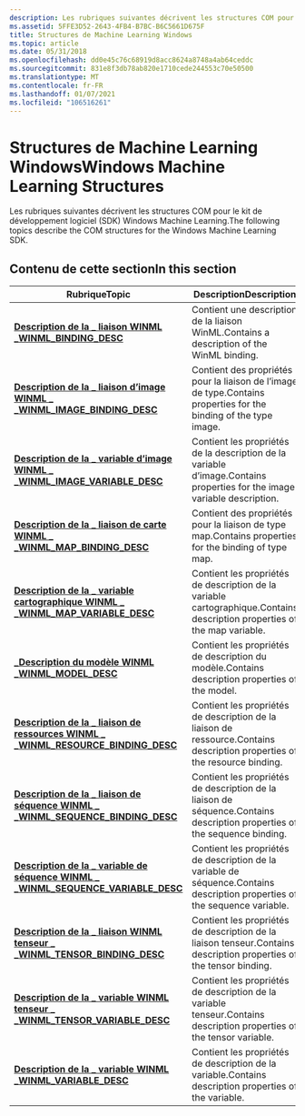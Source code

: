 ```yaml
---
description: Les rubriques suivantes décrivent les structures COM pour le kit de développement logiciel (SDK) Windows Machine Learning.
ms.assetid: 5FFE3D52-2643-4FB4-B7BC-B6C5661D675F
title: Structures de Machine Learning Windows
ms.topic: article
ms.date: 05/31/2018
ms.openlocfilehash: dd0e45c76c68919d8acc8624a8748a4ab64ceddc
ms.sourcegitcommit: 831e8f3db78ab820e1710cede244553c70e50500
ms.translationtype: MT
ms.contentlocale: fr-FR
ms.lasthandoff: 01/07/2021
ms.locfileid: "106516261"
---
```

# <a name="windows-machine-learning-structures"></a><span data-ttu-id="cb883-103">Structures de Machine Learning Windows</span><span class="sxs-lookup"><span data-stu-id="cb883-103">Windows Machine Learning Structures</span></span>

<span data-ttu-id="cb883-104">Les rubriques suivantes décrivent les structures COM pour le kit de développement logiciel (SDK) Windows Machine Learning.</span><span class="sxs-lookup"><span data-stu-id="cb883-104">The following topics describe the COM structures for the Windows Machine Learning SDK.</span></span>

## <a name="in-this-section"></a><span data-ttu-id="cb883-105">Contenu de cette section</span><span class="sxs-lookup"><span data-stu-id="cb883-105">In this section</span></span>



| <span data-ttu-id="cb883-106">Rubrique</span><span class="sxs-lookup"><span data-stu-id="cb883-106">Topic</span></span>                                                                                          | <span data-ttu-id="cb883-107">Description</span><span class="sxs-lookup"><span data-stu-id="cb883-107">Description</span></span>                                                          |
|------------------------------------------------------------------------------------------------|----------------------------------------------------------------------|
| [<span data-ttu-id="cb883-108">**Description de la \_ liaison WINML \_**</span><span class="sxs-lookup"><span data-stu-id="cb883-108">**WINML\_BINDING\_DESC**</span></span>](/windows/win32/api/winml/ns-winml-winml_binding_desc)<br/>                      | <span data-ttu-id="cb883-109">Contient une description de la liaison WinML.</span><span class="sxs-lookup"><span data-stu-id="cb883-109">Contains a description of the WinML binding.</span></span><br/>              |
| [<span data-ttu-id="cb883-110">**Description de la \_ liaison d’image WINML \_ \_**</span><span class="sxs-lookup"><span data-stu-id="cb883-110">**WINML\_IMAGE\_BINDING\_DESC**</span></span>](/windows/win32/api/winml/ns-winml-winml_image_binding_desc)<br/>         | <span data-ttu-id="cb883-111">Contient des propriétés pour la liaison de l’image de type.</span><span class="sxs-lookup"><span data-stu-id="cb883-111">Contains properties for the binding of the type image.</span></span><br/>    |
| [<span data-ttu-id="cb883-112">**Description de la \_ variable d’image WINML \_ \_**</span><span class="sxs-lookup"><span data-stu-id="cb883-112">**WINML\_IMAGE\_VARIABLE\_DESC**</span></span>](/windows/win32/api/winml/ns-winml-winml_image_variable_desc)<br/>       | <span data-ttu-id="cb883-113">Contient les propriétés de la description de la variable d’image.</span><span class="sxs-lookup"><span data-stu-id="cb883-113">Contains properties for the image variable description.</span></span><br/>   |
| [<span data-ttu-id="cb883-114">**Description de la \_ liaison de carte WINML \_ \_**</span><span class="sxs-lookup"><span data-stu-id="cb883-114">**WINML\_MAP\_BINDING\_DESC**</span></span>](/windows/win32/api/winml/ns-winml-winml_map_binding_desc)<br/>             | <span data-ttu-id="cb883-115">Contient des propriétés pour la liaison de type map.</span><span class="sxs-lookup"><span data-stu-id="cb883-115">Contains properties for the binding of type map.</span></span><br/>          |
| [<span data-ttu-id="cb883-116">**Description de la \_ variable cartographique WINML \_ \_**</span><span class="sxs-lookup"><span data-stu-id="cb883-116">**WINML\_MAP\_VARIABLE\_DESC**</span></span>](/windows/win32/api/winml/ns-winml-winml_map_variable_desc)<br/>           | <span data-ttu-id="cb883-117">Contient les propriétés de description de la variable cartographique.</span><span class="sxs-lookup"><span data-stu-id="cb883-117">Contains description properties of the map variable.</span></span><br/>      |
| [<span data-ttu-id="cb883-118">**\_Description du modèle WINML \_**</span><span class="sxs-lookup"><span data-stu-id="cb883-118">**WINML\_MODEL\_DESC**</span></span>](/windows/win32/api/winml/ns-winml-winml_model_desc)<br/>                          | <span data-ttu-id="cb883-119">Contient les propriétés de description du modèle.</span><span class="sxs-lookup"><span data-stu-id="cb883-119">Contains description properties of the model.</span></span><br/>             |
| [<span data-ttu-id="cb883-120">**Description de la \_ liaison de ressources WINML \_ \_**</span><span class="sxs-lookup"><span data-stu-id="cb883-120">**WINML\_RESOURCE\_BINDING\_DESC**</span></span>](/windows/win32/api/winml/ns-winml-winml_resource_binding_desc)<br/>   | <span data-ttu-id="cb883-121">Contient les propriétés de description de la liaison de ressource.</span><span class="sxs-lookup"><span data-stu-id="cb883-121">Contains description properties of the resource binding.</span></span><br/>  |
| [<span data-ttu-id="cb883-122">**Description de la \_ liaison de séquence WINML \_ \_**</span><span class="sxs-lookup"><span data-stu-id="cb883-122">**WINML\_SEQUENCE\_BINDING\_DESC**</span></span>](/windows/win32/api/winml/ns-winml-winml_sequence_binding_desc)<br/>   | <span data-ttu-id="cb883-123">Contient les propriétés de description de la liaison de séquence.</span><span class="sxs-lookup"><span data-stu-id="cb883-123">Contains description properties of the sequence binding.</span></span><br/>  |
| [<span data-ttu-id="cb883-124">**Description de la \_ variable de séquence WINML \_ \_**</span><span class="sxs-lookup"><span data-stu-id="cb883-124">**WINML\_SEQUENCE\_VARIABLE\_DESC**</span></span>](/windows/win32/api/winml/ns-winml-winml_sequence_variable_desc)<br/> | <span data-ttu-id="cb883-125">Contient les propriétés de description de la variable de séquence.</span><span class="sxs-lookup"><span data-stu-id="cb883-125">Contains description properties of the sequence variable.</span></span><br/> |
| [<span data-ttu-id="cb883-126">**Description de la \_ liaison WINML tenseur \_ \_**</span><span class="sxs-lookup"><span data-stu-id="cb883-126">**WINML\_TENSOR\_BINDING\_DESC**</span></span>](/windows/win32/api/winml/ns-winml-winml_tensor_binding_desc)<br/>       | <span data-ttu-id="cb883-127">Contient les propriétés de description de la liaison tenseur.</span><span class="sxs-lookup"><span data-stu-id="cb883-127">Contains description properties of the tensor binding.</span></span><br/>    |
| [<span data-ttu-id="cb883-128">**Description de la \_ variable WINML tenseur \_ \_**</span><span class="sxs-lookup"><span data-stu-id="cb883-128">**WINML\_TENSOR\_VARIABLE\_DESC**</span></span>](/windows/win32/api/winml/ns-winml-winml_tensor_variable_desc)<br/>     | <span data-ttu-id="cb883-129">Contient les propriétés de description de la variable tenseur.</span><span class="sxs-lookup"><span data-stu-id="cb883-129">Contains description properties of the tensor variable.</span></span><br/>   |
| [<span data-ttu-id="cb883-130">**Description de la \_ variable WINML \_**</span><span class="sxs-lookup"><span data-stu-id="cb883-130">**WINML\_VARIABLE\_DESC**</span></span>](/windows/win32/api/winml/ns-winml-winml_variable_desc)<br/>                    | <span data-ttu-id="cb883-131">Contient les propriétés de description de la variable.</span><span class="sxs-lookup"><span data-stu-id="cb883-131">Contains description properties of the variable.</span></span><br/>          |



 

 

 
